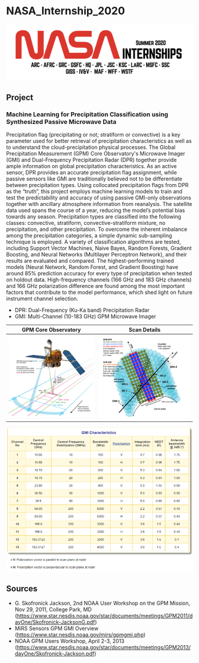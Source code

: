 # NASA_Internship_2020
![NASA Internship Logo](pictures/nasa_internship_2020_logo.png)
## Project
### Machine Learning for Precipitation Classification using Synthesized Passive Microwave Data

Precipitation flag (precipitating or not; stratiform or convective) is a key parameter used for better retrieval of precipitation characteristics as well as to understand the cloud-precipitation physical processes. The Global Precipitation Measurement (GPM) Core Observatory's Microwave Imager (GMI) and Dual-Frequency Precipitation Radar (DPR) together provide ample information on global precipitation characteristics. As an active sensor, DPR provides an accurate precipitation flag assignment, while passive sensors like GMI are traditionally believed not to be differentiate between precipitation types. Using collocated precipitation flags from DPR as the “truth”, this project employs machine learning models to train and test the predictability and accuracy of using passive GMI-only observations together with ancillary atmosphere information from reanalysis. The satellite data used spans the course of a year, reducing the model’s potential bias towards any season. Precipitation types are classified into the following classes: convective, stratiform, convective-stratiform mixture, no precipitation, and other precipitation. To overcome the inherent imbalance among the precipitation categories, a simple dynamic sub-sampling technique is employed. A variety of classification algorithms are tested, including Support Vector Machines, Naive Bayes, Random Forests, Gradient Boosting, and Neural Networks (Multilayer Perceptron Network), and their results are evaluated and compared. The highest-performing trained models (Neural Network, Random Forest, and Gradient Boosting) have around 85% prediction accuracy for every type of precipitation when tested on holdout data. High-frequency channels (166 GHz and 183 GHz channels) and 166 GHz polarization difference are found among the most important factors that contribute to the model performance, which shed light on future instrument channel selection.

 

* DPR: Dual-Frequency (Ku-Ka band) Precipitation Radar
* GMI: Multi-Channel (10-183 GHz) GPM Microwave Imager

GPM Core Observatory       |  Scan Details
:-------------------------:|:-------------------------:
![](pictures/GPM_GMI_DPR_data_collection.png)  |  ![](pictures/Satellite%20Data%20Visualization.png)

![](pictures/GMI_Characteristics.png)


## Sources 
* G. Skofronick Jackson, 2nd NOAA User Workshop on the GPM Mission, Nov 29, 2011, College Park, MD (https://www.star.nesdis.noaa.gov/star/documents/meetings/GPM2011/dayOne/Skofronick-JacksonG.pdf)
* MiRS Sensors GPM GMI Overview (https://www.star.nesdis.noaa.gov/mirs/gpmgmi.php)
* NOAA GPM Users Workshop, April 2-3, 2013 (https://www.star.nesdis.noaa.gov/star/documents/meetings/GPM2013/dayOne/Skofronick-Jackson.pdf)
